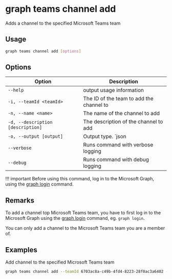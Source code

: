 # graph teams channel add

Adds a channel to the specified Microsoft Teams team

## Usage

```sh
graph teams channel add [options]
```

## Options

Option|Description
------|-----------
`--help`|output usage information
`-i, --teamId <teamId>`|The ID of the team to add the channel to
`-n, --name <name>`|The name of the channel to add
`-d, --description [description]`|The description of the channel to add
`-o, --output [output]`|Output type. `json|text`. Default `text`
`--verbose`|Runs command with verbose logging
`--debug`|Runs command with debug logging

!!! important
    Before using this command, log in to the Microsoft Graph, using the [graph login](../login.md) command.

## Remarks

To add a channel top Microsoft Teams team, you have to first log in to the Microsoft Graph using the [graph login](../login.md) command, eg. `graph login`.

You can only add a channel to the Microsoft Teams team you are a member of.

## Examples

Add channel to the specified Microsoft Teams team

```sh
graph teams channel add --teamId 6703ac8a-c49b-4fd4-8223-28f0ac3a6402 --name office365cli --description development
```